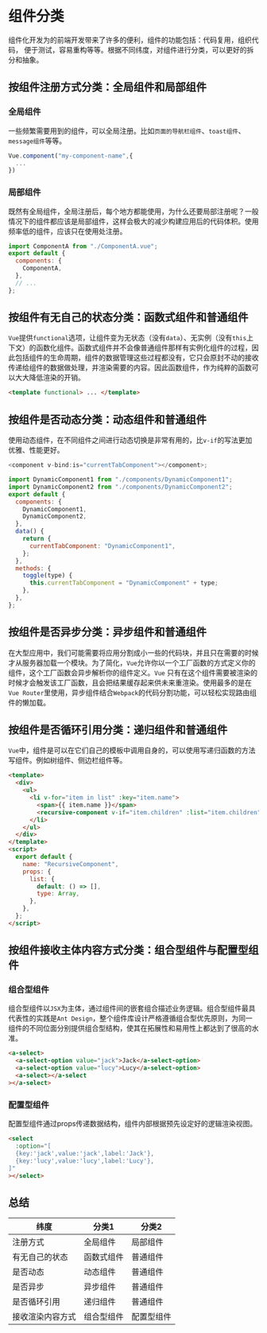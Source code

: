 <!--
 * @Author: chengchunlin 1875620109@qq.com
 * @Date: 2024-08-11 13:13:43
 * @LastEditors: chengchunlin 1875620109@qq.com
 * @LastEditTime: 2024-08-11 13:25:48
 * @FilePath: /my-website/src/views/standards/docs/组件分类.md
 * @Description: 这是默认设置,请设置`customMade`, 打开koroFileHeader查看配置 进行设置: https://github.com/OBKoro1/koro1FileHeader/wiki/%E9%85%8D%E7%BD%AE
-->

# 组件分类

组件化开发为的前端开发带来了许多的便利，组件的功能包括：代码复用，组织代码， 便于测试，容易重构等等。根据不同纬度，对组件进行分类，可以更好的拆分和抽象。

## 按组件注册方式分类：全局组件和局部组件

### 全局组件

一些频繁需要用到的组件，可以全局注册。比如`页面的导航栏组件`、`toast组件`、`message组件`等等。

```js
Vue.component("my-component-name",{
  ...
})
```

### 局部组件

既然有全局组件，全局注册后，每个地方都能使用，为什么还要局部注册呢？一般情况下的组件都应该是局部组件，这样会极大的减少构建应用后的代码体积。使用频率低的组件，应该只在使用处注册。

```js
import ComponentA from "./ComponentA.vue";
export default {
  components: {
    ComponentA,
  },
  // ...
};
```

## 按组件有无自己的状态分类：函数式组件和普通组件

`Vue`提供`functional`选项，让组件变为无状态（没有`data`）、无实例（没有`this`上下文）的函数化组件。函数式组件并不会像普通组件那样有实例化组件的过程，因此包括组件的生命周期，组件的数据管理这些过程都没有，它只会原封不动的接收传递给组件的数据做处理，并渲染需要的内容。因此函数组件，作为纯粹的函数可以大大降低渲染的开销。

```html
<template functional> ... </template>
```

## 按组件是否动态分类：动态组件和普通组件

使用动态组件，在不同组件之间进行动态切换是非常有用的，比`v-if`的写法更加优雅、性能更好。

```js
<component v-bind:is="currentTabComponent"></component>;

import DynamicComponent1 from "./components/DynamicComponent1";
import DynamicComponent2 from "./components/DynamicComponent2";
export default {
  components: {
    DynamicComponent1,
    DynamicComponent2,
  },
  data() {
    return {
      currentTabComponent: "DynamicComponent1",
    };
  },
  methods: {
    toggle(type) {
      this.currentTabComponent = "DynamicComponent" + type;
    },
  },
};
```

## 按组件是否异步分类：异步组件和普通组件

在大型应用中，我们可能需要将应用分割成小一些的代码块，并且只在需要的时候才从服务器加载一个模块。为了简化，`Vue`允许你以一个工厂函数的方式定义你的组件，这个工厂函数会异步解析你的组件定义。`Vue` 只有在这个组件需要被渲染的时候才会触发该工厂函数，且会把结果缓存起来供未来重渲染。使用最多的是在`Vue Router`里使用，异步组件结合`Webpack`的代码分割功能，可以轻松实现路由组件的懒加载。

## 按组件是否循环引用分类：递归组件和普通组件

`Vue`中，组件是可以在它们自己的模板中调用自身的，可以使用写递归函数的方法写组件。例如树组件、侧边栏组件等。

```html
<template>
  <div>
    <ul>
      <li v-for="item in list" :key="item.name">
        <span>{{ item.name }}</span>
        <recursive-component v-if="item.children" :list="item.children" />
      </li>
    </ul>
  </div>
</template>
<script>
  export default {
    name: "RecursiveComponent",
    props: {
      list: {
        default: () => [],
        type: Array,
      },
    },
  };
</script>
```

## 按组件接收主体内容方式分类：组合型组件与配置型组件

### 组合型组件

组合型组件以`JSX`为主体，通过组件间的嵌套组合描述业务逻辑。组合型组件最具代表性的实践是`Ant Design`，整个组件库设计严格遵循组合型优先原则，为同一组件的不同位面分别提供组合型结构，使其在拓展性和易用性上都达到了很高的水准。

```html
<a-select>
  <a-select-option value="jack">Jack</a-select-option>
  <a-select-option value="lucy">Lucy</a-select-option>
  <a-select></a-select
></a-select>
```

### 配置型组件

配置型组件通过props传递数据结构，组件内部根据预先设定好的逻辑渲染视图。

```html
<select
  :option="[
  {key:'jack',value:'jack',label:'Jack'},
  {key:'lucy',value:'lucy',label:'Lucy'},
]"
></select>
```

## 总结

| 纬度             | 分类1      | 分类2      |
| ---------------- | ---------- | ---------- |
| 注册方式         | 全局组件   | 局部组件   |
| 有无自己的状态   | 函数式组件 | 普通组件   |
| 是否动态         | 动态组件   | 普通组件   |
| 是否异步         | 异步组件   | 普通组件   |
| 是否循环引用     | 递归组件   | 普通组件   |
| 接收渲染内容方式 | 组合型组件 | 配置型组件 |
